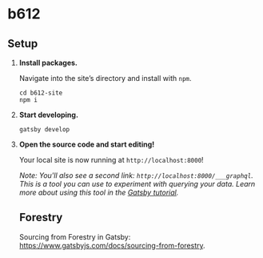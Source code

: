 # b612

## Setup

1. **Install packages.**

   Navigate into the site’s directory and install with `npm`.

   ```shell
   cd b612-site
   npm i
   ```

1. **Start developing.**

   ```shell
   gatsby develop
   ```

1. **Open the source code and start editing!**

   Your local site is now running at `http://localhost:8000`!

   _Note: You'll also see a second link: _`http://localhost:8000/___graphql`_. This is a tool you can use to experiment with querying your data. Learn more about using this tool in the [Gatsby tutorial](https://www.gatsbyjs.com/tutorial/part-five/#introducing-graphiql)._

   ## Forestry

   Sourcing from Forestry in Gatsby: https://www.gatsbyjs.com/docs/sourcing-from-forestry.
